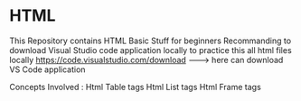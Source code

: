 # HTML
This Repository contains HTML Basic Stuff for beginners
Recommanding to download Visual Studio code application locally to practice this all html files locally
https://code.visualstudio.com/download   ---> here can download VS Code application 

Concepts Involved :
Html Table tags
Html List tags
Html Frame tags

